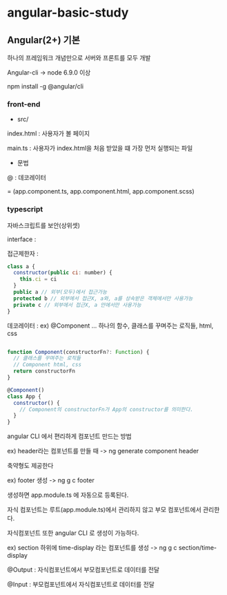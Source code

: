 # angular-basic-study

## Angular(2+) 기본

하나의 프레임워크 개념만으로 서버와 프론트를 모두 개발

Angular-cli -> node 6.9.0 이상

npm install -g @angular/cli


### front-end

- src/

index.html : 사용자가 볼 페이지

main.ts : 사용자가 index.html을 처음 받았을 떄 가장 먼저 실행되는 파일

- 문법

@ : 데코레이터

<app-root> = (app.component.ts, app.component.html, app.component.scss)

### typescript

자바스크립트를 보안(상위셋)

interface : 

접근제한자 : 

```javascript
class a {
  constructor(public ci: number) {
    this.ci = ci
  }
  public a // 외부(모두)에서 접근가능
  protected b // 외부에서 접근X, a와, a를 상속받은 객체에서만 사용가능
  private c // 외부에서 접근X, a 안에서만 사용가능
}
```
데코레이터 : ex) @Component ...
하나의 함수, 클래스를 꾸며주는 로직들, html, css

```javascript

function Component(constructorFn?: Function) {
  // 클래스를 꾸며주는 로직들
  // Component html, css
  return constructorFn
}

@Component()
class App {
  constructor() {
    // Component의 constructorFn가 App의 constructor를 의미한다.
  }
}

```

angular CLI 에서 편리하게 컴포넌트 만드는 방법

ex) header라는 컴포넌트를 만들 때 -> ng generate component header 

축약형도 제공한다

ex) footer 생성 -> ng g c footer

생성하면 app.module.ts 에 자동으로 등록된다. 

자식 컴포넌트는 루트(app.module.ts)에서 관리하지 않고 부모 컴포넌트에서 관리한다.

자식컴포넌트 또한 angular CLI 로 생성이 가능하다.

ex) section 하위에 time-display 라는 컴포넌트를 생성 -> ng g c section/time-display

@Output : 자식컴포넌트에서 부모컴포넌트로 데이터를 전달

@Input : 부모컴포넌트에서 자식컴포넌트로 데이터를 전달


